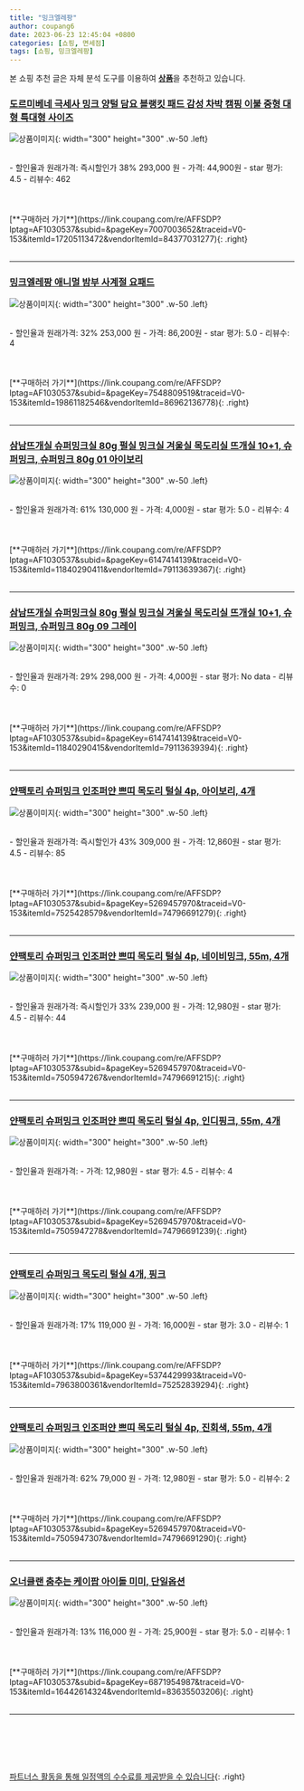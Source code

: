 ```yaml
---
title: "밍크엘레팡"
author: coupang6
date: 2023-06-23 12:45:04 +0800
categories: [쇼핑, 면세점]
tags: [쇼핑, 밍크엘레팡]
---
```


본 쇼핑 추천 글은 자체 분석 도구를 이용하여 [**상품**](https://link.coupang.com/a/bao1ui)을 추천하고 있습니다.

### [도르미베네 극세사 밍크 양털 담요 블랭킷 패드 감성 차박 캠핑 이불 중형 대형 특대형 사이즈](https://link.coupang.com/re/AFFSDP?lptag=AF1030537&subid=&pageKey=7007003652&traceid=V0-153&itemId=17205113472&vendorItemId=84377031277)

![상품이미지](https://thumbnail6.coupangcdn.com/thumbnails/remote/230x230ex/image/vendor_inventory/a9f8/57f6b4163210f96599b3946580d20a61ebb4f18e48ada63e825a44beb521.jpg){: width="300" height="300" .w-50 .left}


<br>
- 할인율과 원래가격: 즉시할인가 38%  293,000   원
- 가격: 44,900원
- star 평가: 4.5
- 리뷰수: 462
<br>
<br>
<br>
<br>
[**구매하러 가기**](https://link.coupang.com/re/AFFSDP?lptag=AF1030537&subid=&pageKey=7007003652&traceid=V0-153&itemId=17205113472&vendorItemId=84377031277){: .right}
<br>
<br>

---

### [밍크엘레팡 애니멀 밤부 사계절 요패드](https://link.coupang.com/re/AFFSDP?lptag=AF1030537&subid=&pageKey=7548809519&traceid=V0-153&itemId=19861182546&vendorItemId=86962136778)

![상품이미지](https://thumbnail9.coupangcdn.com/thumbnails/remote/230x230ex/image/vendor_inventory/d18a/e1c70db3fb345f1aa3155be3aa0e7636145ee3c3211ad5f01457be554026.jpg){: width="300" height="300" .w-50 .left}


<br>
- 할인율과 원래가격: 32%  253,000   원
- 가격: 86,200원
- star 평가: 5.0
- 리뷰수: 4
<br>
<br>
<br>
<br>
[**구매하러 가기**](https://link.coupang.com/re/AFFSDP?lptag=AF1030537&subid=&pageKey=7548809519&traceid=V0-153&itemId=19861182546&vendorItemId=86962136778){: .right}
<br>
<br>

---

### [삼남뜨개실 슈퍼밍크실 80g 펄실 밍크실 겨울실 목도리실 뜨개실 10+1, 슈퍼밍크, 슈퍼밍크 80g 01 아이보리](https://link.coupang.com/re/AFFSDP?lptag=AF1030537&subid=&pageKey=6147414139&traceid=V0-153&itemId=11840290411&vendorItemId=79113639367)

![상품이미지](https://thumbnail8.coupangcdn.com/thumbnails/remote/230x230ex/image/vendor_inventory/b201/0efb0694bee6ae86cfa08b41e21695dab0a0a43c5e5ac0ed0c2623ebdd11.png){: width="300" height="300" .w-50 .left}


<br>
- 할인율과 원래가격: 61%  130,000   원
- 가격: 4,000원
- star 평가: 5.0
- 리뷰수: 4
<br>
<br>
<br>
<br>
[**구매하러 가기**](https://link.coupang.com/re/AFFSDP?lptag=AF1030537&subid=&pageKey=6147414139&traceid=V0-153&itemId=11840290411&vendorItemId=79113639367){: .right}
<br>
<br>

---

### [삼남뜨개실 슈퍼밍크실 80g 펄실 밍크실 겨울실 목도리실 뜨개실 10+1, 슈퍼밍크, 슈퍼밍크 80g 09 그레이](https://link.coupang.com/re/AFFSDP?lptag=AF1030537&subid=&pageKey=6147414139&traceid=V0-153&itemId=11840290415&vendorItemId=79113639394)

![상품이미지](https://thumbnail10.coupangcdn.com/thumbnails/remote/230x230ex/image/vendor_inventory/a8d2/30c05fc94831e20270b20509e7ed5a9102651d4bafd39b96d00f907008f9.png){: width="300" height="300" .w-50 .left}


<br>
- 할인율과 원래가격: 29%  298,000   원
- 가격: 4,000원
- star 평가: No data
- 리뷰수: 0
<br>
<br>
<br>
<br>
[**구매하러 가기**](https://link.coupang.com/re/AFFSDP?lptag=AF1030537&subid=&pageKey=6147414139&traceid=V0-153&itemId=11840290415&vendorItemId=79113639394){: .right}
<br>
<br>

---

### [얀팩토리 슈퍼밍크 인조퍼얀 쁘띠 목도리 털실 4p, 아이보리, 4개](https://link.coupang.com/re/AFFSDP?lptag=AF1030537&subid=&pageKey=5269457970&traceid=V0-153&itemId=7525428579&vendorItemId=74796691279)

![상품이미지](https://thumbnail9.coupangcdn.com/thumbnails/remote/230x230ex/image/retail/images/8425083068809125-773ef862-e7b1-46e4-b3fe-d872accdc05f.jpg){: width="300" height="300" .w-50 .left}


<br>
- 할인율과 원래가격: 즉시할인가 43%  309,000   원
- 가격: 12,860원
- star 평가: 4.5
- 리뷰수: 85
<br>
<br>
<br>
<br>
[**구매하러 가기**](https://link.coupang.com/re/AFFSDP?lptag=AF1030537&subid=&pageKey=5269457970&traceid=V0-153&itemId=7525428579&vendorItemId=74796691279){: .right}
<br>
<br>

---

### [얀팩토리 슈퍼밍크 인조퍼얀 쁘띠 목도리 털실 4p, 네이비밍크, 55m, 4개](https://link.coupang.com/re/AFFSDP?lptag=AF1030537&subid=&pageKey=5269457970&traceid=V0-153&itemId=7505947267&vendorItemId=74796691215)

![상품이미지](https://thumbnail8.coupangcdn.com/thumbnails/remote/230x230ex/image/retail/images/8404947448763664-07739842-7940-4d9f-9d97-9cb81b210c72.jpg){: width="300" height="300" .w-50 .left}


<br>
- 할인율과 원래가격: 즉시할인가 33%  239,000   원
- 가격: 12,980원
- star 평가: 4.5
- 리뷰수: 44
<br>
<br>
<br>
<br>
[**구매하러 가기**](https://link.coupang.com/re/AFFSDP?lptag=AF1030537&subid=&pageKey=5269457970&traceid=V0-153&itemId=7505947267&vendorItemId=74796691215){: .right}
<br>
<br>

---

### [얀팩토리 슈퍼밍크 인조퍼얀 쁘띠 목도리 털실 4p, 인디핑크, 55m, 4개](https://link.coupang.com/re/AFFSDP?lptag=AF1030537&subid=&pageKey=5269457970&traceid=V0-153&itemId=7505947278&vendorItemId=74796691239)

![상품이미지](https://thumbnail6.coupangcdn.com/thumbnails/remote/230x230ex/image/retail/images/8404338536522602-008100e1-6e89-4650-b978-86a0b97892ec.jpg){: width="300" height="300" .w-50 .left}


<br>
- 할인율과 원래가격: 
- 가격: 12,980원
- star 평가: 4.5
- 리뷰수: 4
<br>
<br>
<br>
<br>
[**구매하러 가기**](https://link.coupang.com/re/AFFSDP?lptag=AF1030537&subid=&pageKey=5269457970&traceid=V0-153&itemId=7505947278&vendorItemId=74796691239){: .right}
<br>
<br>

---

### [얀팩토리 슈퍼밍크 목도리 털실 4개, 핑크](https://link.coupang.com/re/AFFSDP?lptag=AF1030537&subid=&pageKey=5374429993&traceid=V0-153&itemId=7963800361&vendorItemId=75252839294)

![상품이미지](https://thumbnail9.coupangcdn.com/thumbnails/remote/230x230ex/image/retail/images/245622652059564-adf97a1a-6c28-4647-a55f-ad01150b207d.jpg){: width="300" height="300" .w-50 .left}


<br>
- 할인율과 원래가격: 17%  119,000   원
- 가격: 16,000원
- star 평가: 3.0
- 리뷰수: 1
<br>
<br>
<br>
<br>
[**구매하러 가기**](https://link.coupang.com/re/AFFSDP?lptag=AF1030537&subid=&pageKey=5374429993&traceid=V0-153&itemId=7963800361&vendorItemId=75252839294){: .right}
<br>
<br>

---

### [얀팩토리 슈퍼밍크 인조퍼얀 쁘띠 목도리 털실 4p, 진회색, 55m, 4개](https://link.coupang.com/re/AFFSDP?lptag=AF1030537&subid=&pageKey=5269457970&traceid=V0-153&itemId=7505947307&vendorItemId=74796691290)

![상품이미지](https://thumbnail6.coupangcdn.com/thumbnails/remote/230x230ex/image/retail/images/7451574686508500-32e2e000-0ec9-47a3-b70a-9cb935a23eb3.jpg){: width="300" height="300" .w-50 .left}


<br>
- 할인율과 원래가격: 62%  79,000   원
- 가격: 12,980원
- star 평가: 5.0
- 리뷰수: 2
<br>
<br>
<br>
<br>
[**구매하러 가기**](https://link.coupang.com/re/AFFSDP?lptag=AF1030537&subid=&pageKey=5269457970&traceid=V0-153&itemId=7505947307&vendorItemId=74796691290){: .right}
<br>
<br>

---

### [오너클랜 춤추는 케이팝 아이돌 미미, 단일옵션](https://link.coupang.com/re/AFFSDP?lptag=AF1030537&subid=&pageKey=6871954987&traceid=V0-153&itemId=16442614324&vendorItemId=83635503206)

![상품이미지](https://thumbnail7.coupangcdn.com/thumbnails/remote/230x230ex/image/vendor_inventory/0626/362437f3cc5b139da24ed4e25792972bbe612e025cbd1b90499563ea7cd4.jpg){: width="300" height="300" .w-50 .left}


<br>
- 할인율과 원래가격: 13%  116,000   원
- 가격: 25,900원
- star 평가: 5.0
- 리뷰수: 1
<br>
<br>
<br>
<br>
[**구매하러 가기**](https://link.coupang.com/re/AFFSDP?lptag=AF1030537&subid=&pageKey=6871954987&traceid=V0-153&itemId=16442614324&vendorItemId=83635503206){: .right}
<br>
<br>

---
<br><br><br><br><br> [파트너스 활동을 통해 일정액의 수수료를 제공받을 수 있습니다](https://link.coupang.com/a/bao1ui){: .right}